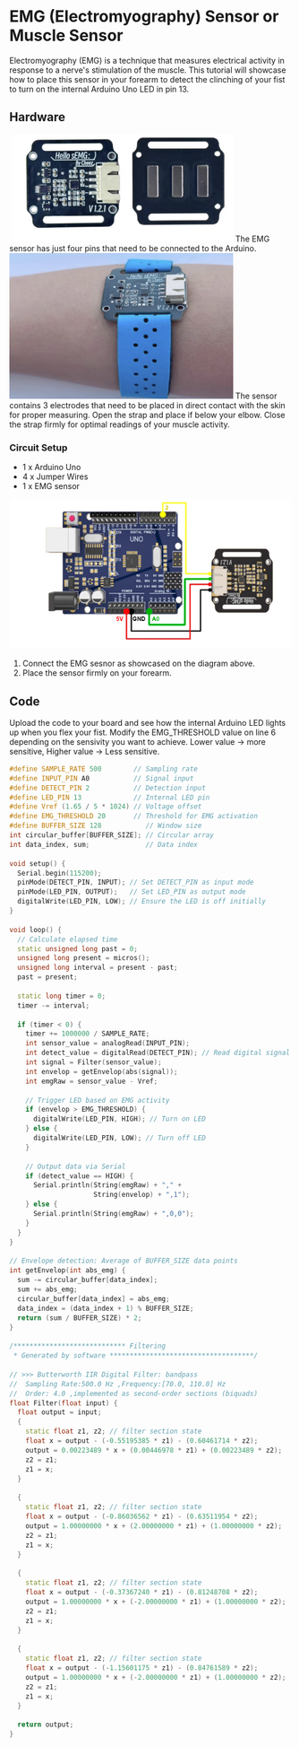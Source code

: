 # EMG (Electromyography) Sensor or Muscle Sensor

Electromyography (EMG) is a technique that measures electrical activity in response to a nerve's stimulation of the muscle. 
This tutorial will showcase how to place this sensor in your forearm to detect the clinching of your fist to turn on the internal Arduino Uno LED in pin 13.

## Hardware
<img src="./Images/EMG.png" width="400" >
The EMG sensor has just four pins that need to be connected to the Arduino. 

<img src="./Images/EMG_Wrist.png" width="400" >
The sensor contains 3 electrodes that need to be placed in direct contact with the skin for proper measuring. 
Open the strap and place if below your elbow. Close the strap firmly for optimal readings of your muscle activity.


### Circuit Setup

* 1 x Arduino Uno
* 4 x Jumper Wires
* 1 x EMG sensor


 ![Image of tm1637 Diagram](./Images/EMG_diagram.png)

1. Connect the EMG sesnor as showcased on the diagram above.
2. Place the sensor firmly on your forearm.


## Code
Upload the code to your board and see how the internal Arduino LED lights up when you flex your fist. 
Modify the EMG_THRESHOLD value on line 6 depending on the sensivity you want to achieve. Lower value -> more sensitive, Higher value -> Less sensitive.

```C++
#define SAMPLE_RATE 500        // Sampling rate
#define INPUT_PIN A0           // Signal input
#define DETECT_PIN 2           // Detection input
#define LED_PIN 13             // Internal LED pin
#define Vref (1.65 / 5 * 1024) // Voltage offset
#define EMG_THRESHOLD 20       // Threshold for EMG activation
#define BUFFER_SIZE 128           // Window size
int circular_buffer[BUFFER_SIZE]; // Circular array
int data_index, sum;              // Data index

void setup() {
  Serial.begin(115200);
  pinMode(DETECT_PIN, INPUT); // Set DETECT_PIN as input mode
  pinMode(LED_PIN, OUTPUT);   // Set LED_PIN as output mode
  digitalWrite(LED_PIN, LOW); // Ensure the LED is off initially
}

void loop() {
  // Calculate elapsed time
  static unsigned long past = 0;
  unsigned long present = micros();
  unsigned long interval = present - past;
  past = present;

  static long timer = 0;
  timer -= interval; 

  if (timer < 0) {
    timer += 1000000 / SAMPLE_RATE;
    int sensor_value = analogRead(INPUT_PIN);
    int detect_value = digitalRead(DETECT_PIN); // Read digital signal from DETECT_PIN
    int signal = Filter(sensor_value);
    int envelop = getEnvelop(abs(signal));
    int emgRaw = sensor_value - Vref;

    // Trigger LED based on EMG activity
    if (envelop > EMG_THRESHOLD) {
      digitalWrite(LED_PIN, HIGH); // Turn on LED
    } else {
      digitalWrite(LED_PIN, LOW); // Turn off LED
    }

    // Output data via Serial
    if (detect_value == HIGH) {
      Serial.println(String(emgRaw) + "," +
                     String(envelop) + ",1");
    } else {
      Serial.println(String(emgRaw) + ",0,0");
    }
  }
}

// Envelope detection: Average of BUFFER_SIZE data points
int getEnvelop(int abs_emg) {
  sum -= circular_buffer[data_index];
  sum += abs_emg;
  circular_buffer[data_index] = abs_emg;
  data_index = (data_index + 1) % BUFFER_SIZE;
  return (sum / BUFFER_SIZE) * 2;
}

/**************************** Filtering
 * Generated by software ************************************/

// >>> Butterworth IIR Digital Filter: bandpass
//  Sampling Rate:500.0 Hz ,Frequency:[70.0, 110.0] Hz
//  Order: 4.0 ,implemented as second-order sections (biquads)
float Filter(float input) {
  float output = input;
  {
    static float z1, z2; // filter section state
    float x = output - (-0.55195385 * z1) - (0.60461714 * z2);
    output = 0.00223489 * x + (0.00446978 * z1) + (0.00223489 * z2);
    z2 = z1;
    z1 = x;
  }

  {
    static float z1, z2; // filter section state
    float x = output - (-0.86036562 * z1) - (0.63511954 * z2);
    output = 1.00000000 * x + (2.00000000 * z1) + (1.00000000 * z2);
    z2 = z1;
    z1 = x;
  }

  {
    static float z1, z2; // filter section state
    float x = output - (-0.37367240 * z1) - (0.81248708 * z2);
    output = 1.00000000 * x + (-2.00000000 * z1) + (1.00000000 * z2);
    z2 = z1;
    z1 = x;
  }

  {
    static float z1, z2; // filter section state
    float x = output - (-1.15601175 * z1) - (0.84761589 * z2);
    output = 1.00000000 * x + (-2.00000000 * z1) + (1.00000000 * z2);
    z2 = z1;
    z1 = x;
  }

  return output;
}


```



